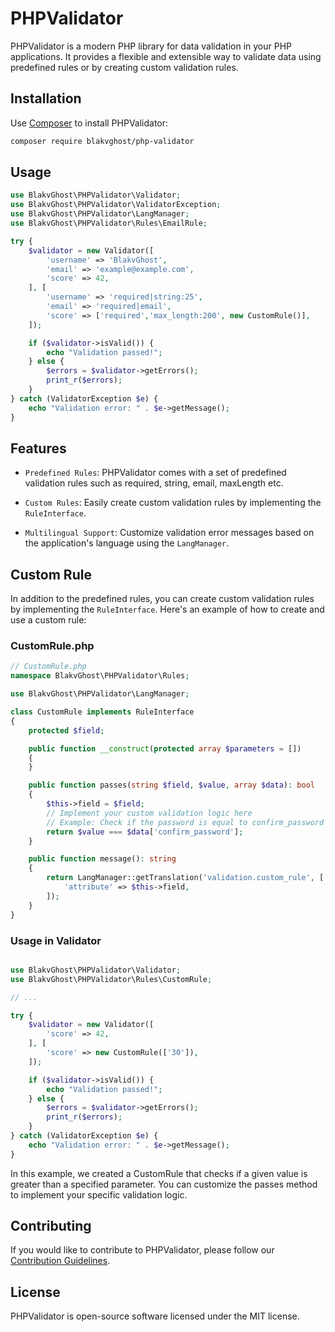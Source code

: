 # PHPValidator

PHPValidator is a modern PHP library for data validation in your PHP applications. It provides a flexible and extensible way to validate data using predefined rules or by creating custom validation rules.

## Installation

Use [Composer](https://getcomposer.org/) to install PHPValidator:

```bash
composer require blakvghost/php-validator
```

## Usage

```php
use BlakvGhost\PHPValidator\Validator;
use BlakvGhost\PHPValidator\ValidatorException;
use BlakvGhost\PHPValidator\LangManager;
use BlakvGhost\PHPValidator\Rules\EmailRule;

try {
    $validator = new Validator([
        'username' => 'BlakvGhost',
        'email' => 'example@example.com',
        'score' => 42,
    ], [
        'username' => 'required|string:25',
        'email' => 'required|email',
        'score' => ['required','max_length:200', new CustomRule()],
    ]);

    if ($validator->isValid()) {
        echo "Validation passed!";
    } else {
        $errors = $validator->getErrors();
        print_r($errors);
    }
} catch (ValidatorException $e) {
    echo "Validation error: " . $e->getMessage();
}

```

## Features

- `Predefined Rules`: PHPValidator comes with a set of predefined validation rules such as required, string, email, maxLength etc.

- `Custom Rules`: Easily create custom validation rules by implementing the `RuleInterface`.

- `Multilingual Support`: Customize validation error messages based on the application's language using the `LangManager`.

## Custom Rule

In addition to the predefined rules, you can create custom validation rules by implementing the `RuleInterface`. Here's an example of how to create and use a custom rule:

### CustomRule.php

```php
// CustomRule.php
namespace BlakvGhost\PHPValidator\Rules;

use BlakvGhost\PHPValidator\LangManager;

class CustomRule implements RuleInterface
{
    protected $field;

    public function __construct(protected array $parameters = [])
    {
    }

    public function passes(string $field, $value, array $data): bool
    {
        $this->field = $field;
        // Implement your custom validation logic here
        // Example: Check if the password is equal to confirm_password
        return $value === $data['confirm_password'];
    }

    public function message(): string
    {
        return LangManager::getTranslation('validation.custom_rule', [
            'attribute' => $this->field,
        ]);
    }
}
```
### Usage in Validator

```php

use BlakvGhost\PHPValidator\Validator;
use BlakvGhost\PHPValidator\Rules\CustomRule;

// ...

try {
    $validator = new Validator([
        'score' => 42,
    ], [
        'score' => new CustomRule(['30']),
    ]);

    if ($validator->isValid()) {
        echo "Validation passed!";
    } else {
        $errors = $validator->getErrors();
        print_r($errors);
    }
} catch (ValidatorException $e) {
    echo "Validation error: " . $e->getMessage();
}
```
In this example, we created a CustomRule that checks if a given value is greater than a specified parameter. You can customize the passes method to implement your specific validation logic.

## Contributing

If you would like to contribute to PHPValidator, please follow our [Contribution Guidelines](CONTRIBUTING.md).

## License

PHPValidator is open-source software licensed under the MIT license.

